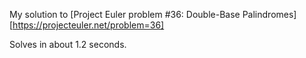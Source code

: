   My solution to [Project Euler problem #36: Double-Base Palindromes][https://projecteuler.net/problem=36] 

  Solves in about 1.2 seconds.